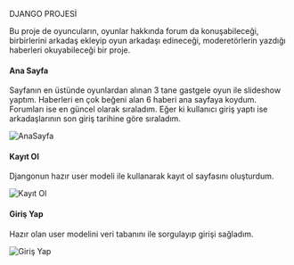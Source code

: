 DJANGO PROJESİ

Bu proje de oyuncuların, oyunlar hakkında forum da konuşabileceği, birbirlerini arkadaş ekleyip oyun arkadaşı edineceği, moderetörlerin yazdığı haberleri okuyabileceği bir proje.

#### Ana Sayfa

Sayfanın en üstünde oyunlardan alınan 3 tane gastgele oyun ile slideshow yaptım. Haberleri en çok beğeni alan 6 haberi ana sayfaya koydum. Forumları ise en güncel olarak sıraladım. Eğer ki kullanıcı giriş yaptı ise arkadaşlarının son giriş tarihine göre sıraladım.  

![AnaSayfa](https://user-images.githubusercontent.com/61551987/97159541-1a5b8d80-178c-11eb-8c27-d0f5a0752f88.JPG)

#### Kayıt Ol

Djangonun hazır user modeli ile kullanarak kayıt ol sayfasını oluşturdum.

![Kayıt Ol](https://user-images.githubusercontent.com/61551987/97160693-c651a880-178d-11eb-9a40-3b514735cdaf.JPG)

#### Giriş Yap

Hazır olan user modelini veri tabanını ile sorgulayıp girişi sağladım.

![Giriş Yap](https://user-images.githubusercontent.com/61551987/97161013-4415b400-178e-11eb-9021-033255f8ce69.JPG)
